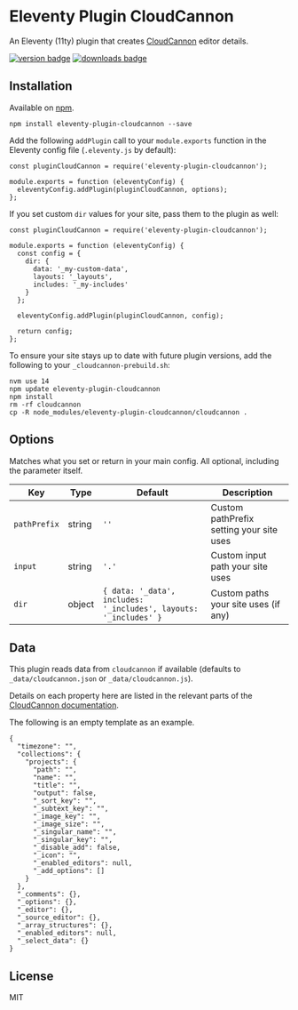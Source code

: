 # Eleventy Plugin CloudCannon

An Eleventy (11ty) plugin that creates [CloudCannon](https://cloudcannon.com/) editor details.

[<img src="https://img.shields.io/npm/v/eleventy-plugin-cloudcannon?logo=npm" alt="version badge">](https://www.npmjs.com/package/eleventy-plugin-cloudcannon)
[<img src="https://img.shields.io/npm/dt/eleventy-plugin-cloudcannon" alt="downloads badge">](https://www.npmjs.com/package/eleventy-plugin-cloudcannon)

## Installation

Available on [npm](https://www.npmjs.com/package/eleventy-plugin-cloudcannon).

```
npm install eleventy-plugin-cloudcannon --save
```

Add the following `addPlugin` call to your `module.exports` function in the Eleventy config file
(`.eleventy.js` by default):

```
const pluginCloudCannon = require('eleventy-plugin-cloudcannon');

module.exports = function (eleventyConfig) {
  eleventyConfig.addPlugin(pluginCloudCannon, options);
};
```

If you set custom `dir` values for your site, pass them to the plugin as well:

```
const pluginCloudCannon = require('eleventy-plugin-cloudcannon');

module.exports = function (eleventyConfig) {
  const config = {
    dir: {
      data: '_my-custom-data',
      layouts: '_layouts',
      includes: '_my-includes'
    }
  };

  eleventyConfig.addPlugin(pluginCloudCannon, config);

  return config;
};
```

To ensure your site stays up to date with future plugin versions, add the following to your `_cloudcannon-prebuild.sh`:

```
nvm use 14
npm update eleventy-plugin-cloudcannon
npm install
rm -rf cloudcannon
cp -R node_modules/eleventy-plugin-cloudcannon/cloudcannon .
```

## Options

Matches what you set or return in your main config. All optional, including the parameter itself.

| Key          | Type   | Default                                                          | Description                              |
| ------------ | ------ | ---------------------------------------------------------------- | ---------------------------------------- |
| `pathPrefix` | string | `''`                                                             | Custom pathPrefix setting your site uses |
| `input`      | string | `'.'`                                                            | Custom input path your site uses         |
| `dir`        | object | `{ data: '_data', includes: '_includes', layouts: '_includes' }` | Custom paths your site uses (if any)     |

## Data

This plugin reads data from `cloudcannon` if available (defaults to `_data/cloudcannon.json` or `_data/cloudcannon.js`).

Details on each property here are listed in the relevant parts of the
[CloudCannon documentation](https://cloudcannon.com/documentation/).

The following is an empty template as an example.

```
{
  "timezone": "",
  "collections": {
    "projects": {
      "path": "",
      "name": "",
      "title": "",
      "output": false,
      "_sort_key": "",
      "_subtext_key": "",
      "_image_key": "",
      "_image_size": "",
      "_singular_name": "",
      "_singular_key": "",
      "_disable_add": false,
      "_icon": "",
      "_enabled_editors": null,
      "_add_options": []
    }
  },
  "_comments": {},
  "_options": {},
  "_editor": {},
  "_source_editor": {},
  "_array_structures": {},
  "_enabled_editors": null,
  "_select_data": {}
}
```

## License

MIT
